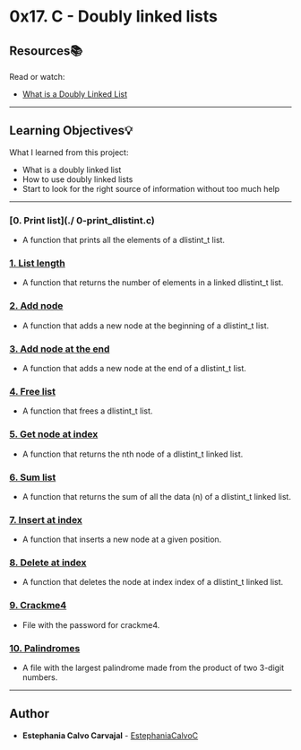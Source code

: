 # 0x17. C - Doubly linked lists

## Resources:books:
Read or watch:
* [What is a Doubly Linked List](https://intranet.hbtn.io/rltoken/d6DW7K0HrkIcVdzZxkidDw)

---
## Learning Objectives:bulb:
What I learned from this project:

* What is a doubly linked list
* How to use doubly linked lists
* Start to look for the right source of information without too much help

---

### [0. Print list](./ 0-print_dlistint.c)
* A function that prints all the elements of a dlistint_t list.


### [1. List length](./1-dlistint_len.c)
* A function that returns the number of elements in a linked dlistint_t list.


### [2. Add node](./2-add_dnodeint.c)
* A function that adds a new node at the beginning of a dlistint_t list.


### [3. Add node at the end](./3-add_dnodeint_end.c)
* A function that adds a new node at the end of a dlistint_t list.


### [4. Free list](./4-free_dlistint.c)
* A function that frees a dlistint_t list.


### [5. Get node at index](./5-get_dnodeint.c)
* A function that returns the nth node of a dlistint_t linked list.


### [6. Sum list](./6-sum_dlistint.c)
* A function that returns the sum of all the data (n) of a dlistint_t linked list.


### [7. Insert at index](./7-insert_dnodeint.c)
* A function that inserts a new node at a given position.


### [8. Delete at index](./8-delete_dnodeint.c)
* A function that deletes the node at index index of a dlistint_t linked list.


### [9. Crackme4](./100-password)
* File with the password for crackme4.


### [10. Palindromes](./102-result)
* A file with the largest palindrome made from the product of two 3-digit numbers.

<!--
### [11. crackme5](./103-keygen.c)
* Write a keygen for crackme5.
-->
---

## Author
* **Estephania Calvo Carvajal** - [EstephaniaCalvoC](https://github.com/EstephaniaCalvoC)